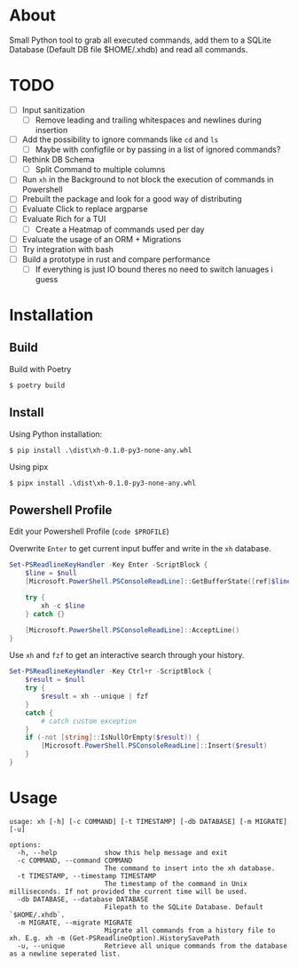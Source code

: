 # About

Small Python tool to grab all executed commands, add them to a SQLite Database (Default DB file $HOME/.xhdb) and read all commands.

# TODO

- [ ] Input sanitization
  - [ ] Remove leading and trailing whitespaces and newlines during insertion
- [ ] Add the possibility to ignore commands like `cd` and `ls`
  - [ ] Maybe with configfile or by passing in a list of ignored commands?
- [ ] Rethink DB Schema
  - [ ] Split Command to multiple columns <command> <arguments> <fullcommand>
- [ ] Run `xh` in the Background to not block the execution of commands in Powershell
- [ ] Prebuilt the package and look for a good way of distributing
- [ ] Evaluate Click to replace argparse
- [ ] Evaluate Rich for a TUI
  - [ ] Create a Heatmap of commands used per day
- [ ] Evaluate the usage of an ORM + Migrations
- [ ] Try integration with bash
- [ ] Build a prototype in rust and compare performance
  - [ ] If everything is just IO bound theres no need to switch lanuages i guess

# Installation

## Build

Build with Poetry

```
$ poetry build
```

## Install

Using Python installation:

```
$ pip install .\dist\xh-0.1.0-py3-none-any.whl
```

Using pipx

```
$ pipx install .\dist\xh-0.1.0-py3-none-any.whl
```

## Powershell Profile

Edit your Powershell Profile (`code $PROFILE`)

Overwrite `Enter` to get current input buffer and write in the `xh` database.

```powershell
Set-PSReadlineKeyHandler -Key Enter -ScriptBlock {
    $line = $null
    [Microsoft.PowerShell.PSConsoleReadLine]::GetBufferState([ref]$line, [ref]$null)

    try {
        xh -c $line
    } catch {}

    [Microsoft.PowerShell.PSConsoleReadLine]::AcceptLine()
}
```

Use `xh` and `fzf` to get an interactive search through your history.

```powershell
Set-PSReadlineKeyHandler -Key Ctrl+r -ScriptBlock {
    $result = $null
    try {
        $result = xh --unique | fzf
    }
    catch {
        # catch custom exception
    }
    if (-not [string]::IsNullOrEmpty($result)) {
        [Microsoft.PowerShell.PSConsoleReadLine]::Insert($result)
    }
}
```

# Usage

```
usage: xh [-h] [-c COMMAND] [-t TIMESTAMP] [-db DATABASE] [-m MIGRATE] [-u]

options:
  -h, --help            show this help message and exit
  -c COMMAND, --command COMMAND
                        The command to insert into the xh database.
  -t TIMESTAMP, --timestamp TIMESTAMP
                        The timestamp of the command in Unix milliseconds. If not provided the current time will be used.
  -db DATABASE, --database DATABASE
                        Filepath to the SQLite Database. Default `$HOME/.xhdb`.
  -m MIGRATE, --migrate MIGRATE
                        Migrate all commands from a history file to xh. E.g. xh -m (Get-PSReadlineOption).HistorySavePath
  -u, --unique          Retrieve all unique commands from the database as a newline seperated list.
```
